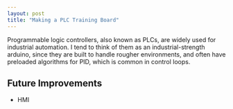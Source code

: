 ```yaml
---
layout: post
title: "Making a PLC Training Board"
---
```


Programmable logic controllers, also known as PLCs, are widely used for industrial automation. I tend to think of them as an industrial-strength arduino,
since they are built to handle rougher environments, and often have preloaded algorithms for PID, which is common in control loops.

## Future Improvements

- HMI
